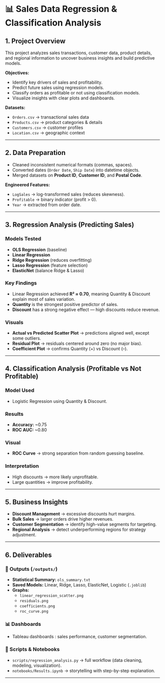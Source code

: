 # 📊 Sales Data Regression & Classification Analysis

## 1. Project Overview
This project analyzes sales transactions, customer data, product details, and regional information to uncover business insights and build predictive models.

**Objectives:**
- Identify key drivers of sales and profitability.  
- Predict future sales using regression models.  
- Classify orders as profitable or not using classification models.  
- Visualize insights with clear plots and dashboards.  

**Datasets:**
- `Orders.csv` → transactional sales data  
- `Products.csv` → product categories & details  
- `Customers.csv` → customer profiles  
- `Location.csv` → geographic context  

---

## 2. Data Preparation
- Cleaned inconsistent numerical formats (commas, spaces).  
- Converted dates (`Order Date`, `Ship Date`) into datetime objects.  
- Merged datasets on **Product ID**, **Customer ID**, and **Postal Code**.  

**Engineered Features:**
- `LogSales` → log-transformed sales (reduces skewness).  
- `Profitable` → binary indicator (profit > 0).  
- `Year` → extracted from order date.  

---

## 3. Regression Analysis (Predicting Sales)

### Models Tested
- **OLS Regression** (baseline)  
- **Linear Regression**  
- **Ridge Regression** (reduces overfitting)  
- **Lasso Regression** (feature selection)  
- **ElasticNet** (balance Ridge & Lasso)  

### Key Findings
- Linear Regression achieved **R² ≈ 0.70**, meaning Quantity & Discount explain most of sales variation.  
- **Quantity** is the strongest positive predictor of sales.  
- **Discount** has a strong negative effect — high discounts reduce revenue.  

### Visuals
- **Actual vs Predicted Scatter Plot** → predictions aligned well, except some outliers.  
- **Residual Plot** → residuals centered around zero (no major bias).  
- **Coefficient Plot** → confirms Quantity (+) vs Discount (–).  

---

## 4. Classification Analysis (Profitable vs Not Profitable)

### Model Used
- Logistic Regression using Quantity & Discount.  

### Results
- **Accuracy:** ~0.75  
- **ROC AUC:** ~0.80  

### Visual
- **ROC Curve** → strong separation from random guessing baseline.  

### Interpretation
- High discounts → more likely unprofitable.  
- Large quantities → improve profitability.  

---

## 5. Business Insights
- **Discount Management** → excessive discounts hurt margins.  
- **Bulk Sales** → larger orders drive higher revenues.  
- **Customer Segmentation** → identify high-value segments for targeting.  
- **Regional Analysis** → detect underperforming regions for strategy adjustment.  

---

## 6. Deliverables

### 📂 Outputs (`/outputs/`)
- **Statistical Summary:** `ols_summary.txt`  
- **Saved Models:** Linear, Ridge, Lasso, ElasticNet, Logistic (`.joblib`)  
- **Graphs:**  
  - `linear_regression_scatter.png`  
  - `residuals.png`  
  - `coefficients.png`  
  - `roc_curve.png`  

### 📊 Dashboards
- Tableau dashboards : sales performance, customer segmentation.  

### 🐍 Scripts & Notebooks
- `scripts/regression_analysis.py` → full workflow (data cleaning, modeling, visualization).  
- `notebooks/Results.ipynb` → storytelling with step-by-step explanation.  

---
